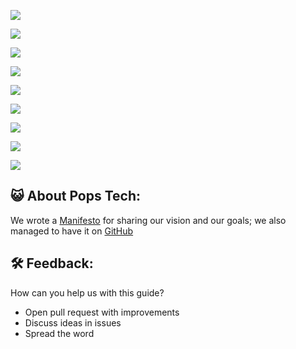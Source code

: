 ![](http://i.imgur.com/1jNSzSC.png)

![](http://i.imgur.com/T0d21OY.png)

![](http://i.imgur.com/HbF05LT.png)

![](http://i.imgur.com/gCMUtDv.png)

![](http://i.imgur.com/u7uKdBF.png)

![](http://i.imgur.com/95gDzLZ.png)

![](http://i.imgur.com/IiimN5K.png)

![](http://i.imgur.com/p2O3JoB.png)

![](http://i.imgur.com/igKZog7.png)

## 😺 About Pops Tech:

We wrote a [Manifesto](https://medium.com/bluepartners/jaguar28-manifesto-9-points-for-rewriting-the-relation-between-companies-and-tech-professionals-fbd9226a5098) for sharing our vision and our goals; we also managed to have it on [GitHub](https://github.com/Jaguar28/Jaguar28-Manifesto)


## 🛠 Feedback:

How can you help us with this guide?

- Open pull request with improvements
- Discuss ideas in issues
- Spread the word
